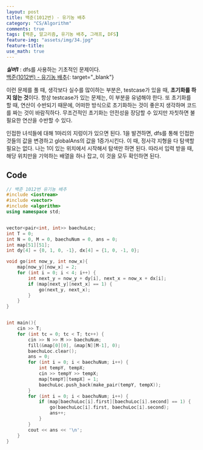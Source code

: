 ```yaml
---
layout: post
title: 백준(1012번) - 유기농 배추
category: "CS/Algorithm"
comments: true
tags: [백준, 알고리즘, 유기농 배추, 그래프, DFS]
feature-img: "assets/img/34.jpg"
feature-title:
use_math: true
---
```


**_실버1_** : dfs를 사용하는 기초적인 문제이다.  
[백준(1012번) - 유기농 배추](https://www.acmicpc.net/problem/1012){: target="\_blank"}

이런 문제를 풀 때, 생각보다 실수를 많이하는 부분은, testcase가 있을 때, **초기화를 하지 않는 것**이다. 항상 testcase가 있는 문제는, 이 부분을 유념해야 한다. 또 초기화를 할 때, 연산이 수반되기 때문에, 어떠한 방식으로 초기화하는 것이 좋은지 생각하며 코드를 짜는 것이 바람직하다. 무조건적인 초기화는 안전성을 장담할 수 있지만 자칫하면 불필요한 연산을 수반할 수 있다.

인접한 녀석들에 대해 1마리의 지렁이가 있으면 된다.
1을 발견하면, dfs를 통해 인접한 것들의 값을 변경하고 globalAns의 값을 1증가시킨다.
이 때, 정사각 지형을 다 탐색할 필요는 없다.
나는 1이 있는 위치에서 시작해서 탐색만 하면 된다.
따라서 입력 받을 때, 해당 위치만을 기억하는 배열을 하나 잡고, 이 것을 모두 확인하면 된다.

## Code

```c++
// 백준 1012번 유기농 배추
#include <iostream>
#include <vector>
#include <algorithm>
using namespace std;


vector<pair<int, int>> baechuLoc;
int T = 0;
int N = 0, M = 0, baechuNum = 0, ans = 0;
int map[51][51];
int dy[4] = {0, 1, 0, -1}, dx[4] = {1, 0, -1, 0};

void go(int now_y, int now_x){
    map[now_y][now_x] = 2;
    for (int i = 0; i < 4; i++) {
        int next_y = now_y + dy[i], next_x = now_x + dx[i];
        if (map[next_y][next_x] == 1) {
            go(next_y, next_x);
        }
    }
}


int main(){
    cin >> T;
    for (int tc = 0; tc < T; tc++) {
        cin >> N >> M >> baechuNum;
        fill(&map[0][0], &map[N][M-1], 0);
        baechuLoc.clear();
        ans = 0;
        for (int i = 0; i < baechuNum; i++) {
            int tempY, tempX;
            cin >> tempY >> tempX;
            map[tempY][tempX] = 1;
            baechuLoc.push_back(make_pair(tempY, tempX));
        }
        for (int i = 0; i < baechuNum; i++) {
            if (map[baechuLoc[i].first][baechuLoc[i].second] == 1) {
                go(baechuLoc[i].first, baechuLoc[i].second);
                ans++;
            }
        }
        cout << ans << '\n';
    }
}

```
